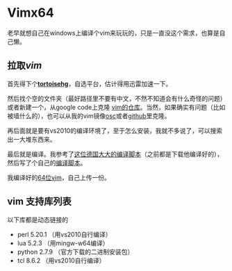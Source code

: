 # Vimx64
老早就想自己在windows上编译个vim来玩玩的，只是一直没这个需求，也算是自己懒。

## 拉取*vim*
首先得下个[__tortoisehg__](http://mercurial.selenic.com/downloads)，自选平台，估计得用迅雷加速一下。

然后找个空的文件夹（最好路径里不要有中文，不然不知道会有什么奇怪的问题）或者新建一个，从google code上克隆
[vim的仓库](https://code.google.com/p/vim)。当然，如果确实有问题（比如被墙什么的），也可以从我的vim镜像[osc](https://git.oschina.net/huanming/Vim-Mirror.git)或者[github](https://github.com/gisphm/vim-mirror.git)里克隆。

再后面就是要有vs2010的编译环境了，至于怎么安装，我就不多说了，可以搜索出一大堆东西来。

最后就是编译。我参考了[这位德国大大的编译脚本](https://tuxproject.de/projects/vim/_compile.bat.php)（之前都是下载他编译好的），然后写了个自己的[编译脚本](compile.bat)。

我编译好的[64位vim](vim-win64.7z)，自己上传一份。

## vim 支持库列表
以下库都是动态链接的
+ perl 5.20.1 （用vs2010自行编译）
+ lua 5.2.3 （用mingw-w64编译）
+ python 2.7.9 （官方下载的二进制安装包）
+ tcl 8.6.2 （用vs2010自行编译）